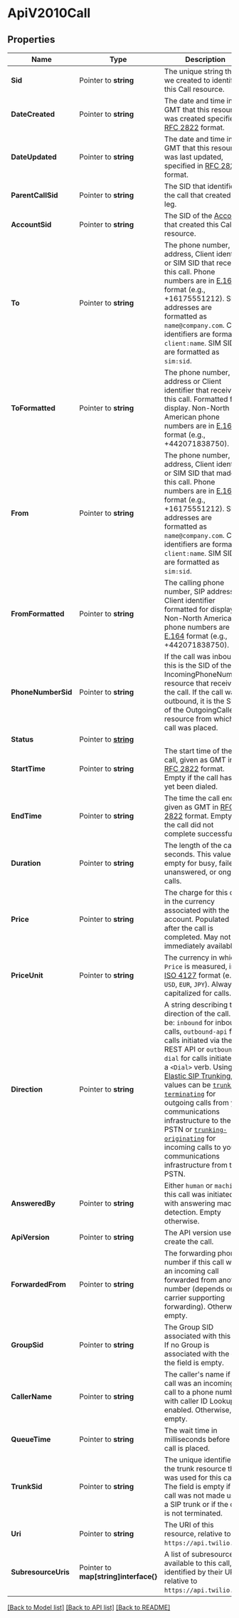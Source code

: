 # ApiV2010Call

## Properties

Name | Type | Description | Notes
------------ | ------------- | ------------- | -------------
**Sid** | Pointer to **string** | The unique string that we created to identify this Call resource. |
**DateCreated** | Pointer to **string** | The date and time in GMT that this resource was created specified in [RFC 2822](https://www.ietf.org/rfc/rfc2822.txt) format. |
**DateUpdated** | Pointer to **string** | The date and time in GMT that this resource was last updated, specified in [RFC 2822](https://www.ietf.org/rfc/rfc2822.txt) format. |
**ParentCallSid** | Pointer to **string** | The SID that identifies the call that created this leg. |
**AccountSid** | Pointer to **string** | The SID of the [Account](https://www.twilio.com/docs/iam/api/account) that created this Call resource. |
**To** | Pointer to **string** | The phone number, SIP address, Client identifier or SIM SID that received this call. Phone numbers are in [E.164](https://www.twilio.com/docs/glossary/what-e164) format (e.g., +16175551212). SIP addresses are formatted as `name@company.com`. Client identifiers are formatted `client:name`. SIM SIDs are formatted as `sim:sid`. |
**ToFormatted** | Pointer to **string** | The phone number, SIP address or Client identifier that received this call. Formatted for display. Non-North American phone numbers are in [E.164](https://www.twilio.com/docs/glossary/what-e164) format (e.g., +442071838750). |
**From** | Pointer to **string** | The phone number, SIP address, Client identifier or SIM SID that made this call. Phone numbers are in [E.164](https://www.twilio.com/docs/glossary/what-e164) format (e.g., +16175551212). SIP addresses are formatted as `name@company.com`. Client identifiers are formatted `client:name`. SIM SIDs are formatted as `sim:sid`. |
**FromFormatted** | Pointer to **string** | The calling phone number, SIP address, or Client identifier formatted for display. Non-North American phone numbers are in [E.164](https://www.twilio.com/docs/glossary/what-e164) format (e.g., +442071838750). |
**PhoneNumberSid** | Pointer to **string** | If the call was inbound, this is the SID of the IncomingPhoneNumber resource that received the call. If the call was outbound, it is the SID of the OutgoingCallerId resource from which the call was placed. |
**Status** | Pointer to [**string**](CallEnumStatus.md) |  |
**StartTime** | Pointer to **string** | The start time of the call, given as GMT in [RFC 2822](https://www.php.net/manual/en/class.datetime.php#datetime.constants.rfc2822) format. Empty if the call has not yet been dialed. |
**EndTime** | Pointer to **string** | The time the call ended, given as GMT in [RFC 2822](https://www.php.net/manual/en/class.datetime.php#datetime.constants.rfc2822) format. Empty if the call did not complete successfully. |
**Duration** | Pointer to **string** | The length of the call in seconds. This value is empty for busy, failed, unanswered, or ongoing calls. |
**Price** | Pointer to **string** | The charge for this call, in the currency associated with the account. Populated after the call is completed. May not be immediately available. |
**PriceUnit** | Pointer to **string** | The currency in which `Price` is measured, in [ISO 4127](https://www.iso.org/iso/home/standards/currency_codes.htm) format (e.g., `USD`, `EUR`, `JPY`). Always capitalized for calls. |
**Direction** | Pointer to **string** | A string describing the direction of the call. Can be: `inbound` for inbound calls, `outbound-api` for calls initiated via the REST API or `outbound-dial` for calls initiated by a `<Dial>` verb. Using [Elastic SIP Trunking](https://www.twilio.com/docs/sip-trunking), the values can be [`trunking-terminating`](https://www.twilio.com/docs/sip-trunking#termination) for outgoing calls from your communications infrastructure to the PSTN or [`trunking-originating`](https://www.twilio.com/docs/sip-trunking#origination) for incoming calls to your communications infrastructure from the PSTN. |
**AnsweredBy** | Pointer to **string** | Either `human` or `machine` if this call was initiated with answering machine detection. Empty otherwise. |
**ApiVersion** | Pointer to **string** | The API version used to create the call. |
**ForwardedFrom** | Pointer to **string** | The forwarding phone number if this call was an incoming call forwarded from another number (depends on carrier supporting forwarding). Otherwise, empty. |
**GroupSid** | Pointer to **string** | The Group SID associated with this call. If no Group is associated with the call, the field is empty. |
**CallerName** | Pointer to **string** | The caller's name if this call was an incoming call to a phone number with caller ID Lookup enabled. Otherwise, empty. |
**QueueTime** | Pointer to **string** | The wait time in milliseconds before the call is placed. |
**TrunkSid** | Pointer to **string** | The unique identifier of the trunk resource that was used for this call. The field is empty if the call was not made using a SIP trunk or if the call is not terminated. |
**Uri** | Pointer to **string** | The URI of this resource, relative to `https://api.twilio.com`. |
**SubresourceUris** | Pointer to **map[string]interface{}** | A list of subresources available to this call, identified by their URIs relative to `https://api.twilio.com`. |

[[Back to Model list]](../README.md#documentation-for-models) [[Back to API list]](../README.md#documentation-for-api-endpoints) [[Back to README]](../README.md)


